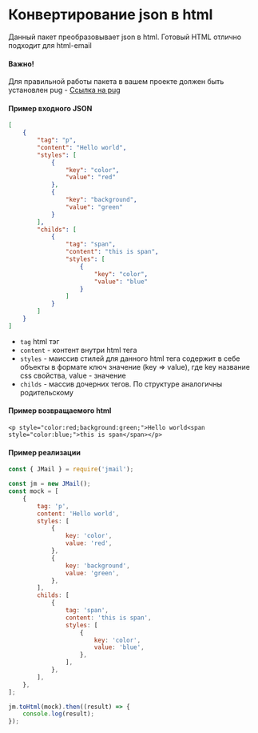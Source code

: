 # Конвертирование json в html

Данный пакет преобразовывает json в html. Готовый HTML отлично подходит для html-email

#### Важно!

Для правильной работы пакета в вашем проекте должен быть установлен pug - 
[Ссылка на pug](https://pugjs.org/api/getting-started.html)

#### Пример входного JSON

```json
[
	{
		"tag": "p",
		"content": "Hello world",
		"styles": [
			{
				"key": "color",
				"value": "red"
			},
			{
				"key": "background",
				"value": "green"
			}
		],
		"childs": [
			{
				"tag": "span",
				"content": "this is span",
				"styles": [
					{
						"key": "color",
						"value": "blue"
					}
				]
			}
		]
	}
]
```
- `tag`  html тэг
- `content` - контент внутри html тега
- `styles` - маиссив стилей для данного html тега содержит в себе объекты в формате ключ значение (key => value), где key название css свойства, value - значение
- `childs` - массив дочерних тегов. По структуре аналогичны родительскому

#### Пример возвращаемого html

`<p style="color:red;background:green;">Hello world<span style="color:blue;">this is span</span></p>`

#### Пример реализации

```js
const { JMail } = require('jmail');

const jm = new JMail();
const mock = [
	{
		tag: 'p',
		content: 'Hello world',
		styles: [
			{
				key: 'color',
				value: 'red',
			},
			{
				key: 'background',
				value: 'green',
			},
		],
		childs: [
			{
				tag: 'span',
				content: 'this is span',
				styles: [
					{
						key: 'color',
						value: 'blue',
					},
				],
			},
		],
	},
];

jm.toHtml(mock).then((result) => {
	console.log(result);
});

```
